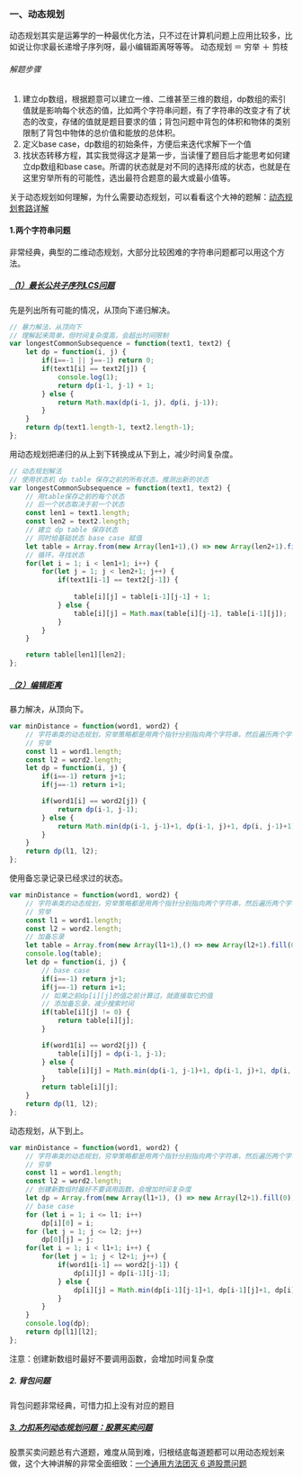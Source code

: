 ### 一、动态规划
动态规划其实是运筹学的一种最优化方法，只不过在计算机问题上应用比较多，比如说让你求最长递增子序列呀，最小编辑距离呀等等。
动态规划 ＝ 穷举 ＋ 剪枝
###### 解题步骤
 1. 建立dp数组，根据题意可以建立一维、二维甚至三维的数组，dp数组的索引值就是影响每个状态的值，比如两个字符串问题，有了字符串的改变才有了状态的改变，存储的值就是题目要求的值；背包问题中背包的体积和物体的类别限制了背包中物体的总价值和能放的总体积。
 2. 定义base case，dp数组的初始条件，方便后来迭代求解下一个值
 3. 找状态转移方程，其实我觉得这才是第一步，当读懂了题目后才能思考如何建立dp数组和base case。所谓的状态就是对不同的选择形成的状态，也就是在这里穷举所有的可能性，选出最符合题意的最大或最小值等。

关于动态规划如何理解，为什么需要动态规划，可以看看这个大神的题解：[动态规划套路详解](https://leetcode-cn.com/problems/coin-change/solution/dong-tai-gui-hua-tao-lu-xiang-jie-by-wei-lai-bu-ke/)

#### 1.两个字符串问题
非常经典，典型的二维动态规划，大部分比较困难的字符串问题都可以用这个方法。



##### [（1）最长公共子序列LCS问题](https://leetcode-cn.com/problems/longest-common-subsequence/)
先是列出所有可能的情况，从顶向下递归解决。

```javascript
// 暴力解法，从顶向下
// 理解起来简单，但时间复杂度高，会超出时间限制
var longestCommonSubsequence = function(text1, text2) {
    let dp = function(i, j) {
        if(i==-1 || j==-1) return 0;
        if(text1[i] == text2[j]) {
            console.log(1);
            return dp(i-1, j-1) + 1;
        } else {
            return Math.max(dp(i-1, j), dp(i, j-1));
        }
    } 
    return dp(text1.length-1, text2.length-1);
};
```
用动态规划把递归的从上到下转换成从下到上，减少时间复杂度。
```javascript
// 动态规划解法
// 使用状态机 dp table 保存之前的所有状态，推测出新的状态
var longestCommonSubsequence = function(text1, text2) {
    // 用table保存之前的每个状态
    // 后一个状态取决于前一个状态
    const len1 = text1.length;
    const len2 = text2.length;
    // 建立 dp table 保存状态
    // 同时给基础状态 base case 赋值
    let table = Array.from(new Array(len1+1),() => new Array(len2+1).fill(0));
	// 循环，寻找状态
    for(let i = 1; i < len1+1; i++) {
        for(let j = 1; j < len2+1; j++) {
            if(text1[i-1] == text2[j-1]) {
                
                table[i][j] = table[i-1][j-1] + 1;
            } else {
                table[i][j] = Math.max(table[i][j-1], table[i-1][j]);
            }
        }
    }

    return table[len1][len2];
};
```
##### [（2）编辑距离](https://leetcode-cn.com/problems/edit-distance/)
暴力解决，从顶向下。
```javascript
var minDistance = function(word1, word2) {
    // 字符串类的动态规划，穷举策略都是用两个指针分别指向两个字符串，然后遍历两个字符串
    // 穷举
    const l1 = word1.length;
    const l2 = word2.length;
    let dp = function(i, j) {
        if(i==-1) return j+1;
        if(j==-1) return i+1;

        if(word1[i] == word2[j]) {
            return dp(i-1, j-1);
        } else {
            return Math.min(dp(i-1, j-1)+1, dp(i-1, j)+1, dp(i, j-1)+1);
        }
    }
    return dp(l1, l2);
};
```
使用备忘录记录已经求过的状态。
```javascript
var minDistance = function(word1, word2) {
    // 字符串类的动态规划，穷举策略都是用两个指针分别指向两个字符串，然后遍历两个字符串
    // 穷举
    const l1 = word1.length;
    const l2 = word2.length;
    // 加备忘录
    let table = Array.from(new Array(l1+1),() => new Array(l2+1).fill(0));
    console.log(table);
    let dp = function(i, j) {
        // base case
        if(i==-1) return j+1;
        if(j==-1) return i+1;
        // 如果之前dp[i][j]的值之前计算过，就直接取它的值
        // 添加备忘录，减少搜索时间
        if(table[i][j] != 0) {
            return table[i][j];
        }

        if(word1[i] == word2[j]) {
            table[i][j] = dp(i-1, j-1);
        } else {
            table[i][j] = Math.min(dp(i-1, j-1)+1, dp(i-1, j)+1, dp(i, j-1)+1);
        }
        return table[i][j];
    }
    return dp(l1, l2);
};
```
动态规划，从下到上。
```javascript
var minDistance = function(word1, word2) {
    // 字符串类的动态规划，穷举策略都是用两个指针分别指向两个字符串，然后遍历两个字符串
    // 穷举
    const l1 = word1.length;
    const l2 = word2.length;
    // 创建新数组时最好不要调用函数，会增加时间复杂度
    let dp = Array.from(new Array(l1+1), () => new Array(l2+1).fill(0));
    // base case
    for (let i = 1; i <= l1; i++)
        dp[i][0] = i;
    for (let j = 1; j <= l2; j++)
        dp[0][j] = j;
    for(let i = 1; i < l1+1; i++) {
        for(let j = 1; j < l2+1; j++) {
            if(word1[i-1] == word2[j-1]) {
                dp[i][j] = dp[i-1][j-1];
            } else {
                dp[i][j] = Math.min(dp[i-1][j-1]+1, dp[i-1][j]+1, dp[i][j-1]+1);
            }
        }
    }
    console.log(dp);
    return dp[l1][l2];
};
```
注意：创建新数组时最好不要调用函数，会增加时间复杂度
##### 2. 背包问题
背包问题非常经典，可惜力扣上没有对应的题目

##### [3. 力扣系列动态规划问题：股票买卖问题](https://leetcode-cn.com/problems/best-time-to-buy-and-sell-stock-iii/)
股票买卖问题总有六道题，难度从简到难，归根结底每道题都可以用动态规划来做，这个大神讲解的非常全面细致：[一个通用方法团灭 6 道股票问题](https://leetcode-cn.com/problems/best-time-to-buy-and-sell-stock-iii/solution/yi-ge-tong-yong-fang-fa-tuan-mie-6-dao-gu-piao-wen/)